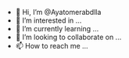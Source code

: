 - 👋 Hi, I’m @Ayatomerabdlla
- 👀 I’m interested in ...
- 🌱 I’m currently learning ...
- 💞️ I’m looking to collaborate on ...
- 📫 How to reach me ...

<!---
Ayatomerabdlla/Ayatomerabdlla is a ✨ special ✨ repository because its `README.md` (this file) appears on your GitHub profile.
You can click the Preview link to take a look at your changes.
--->
